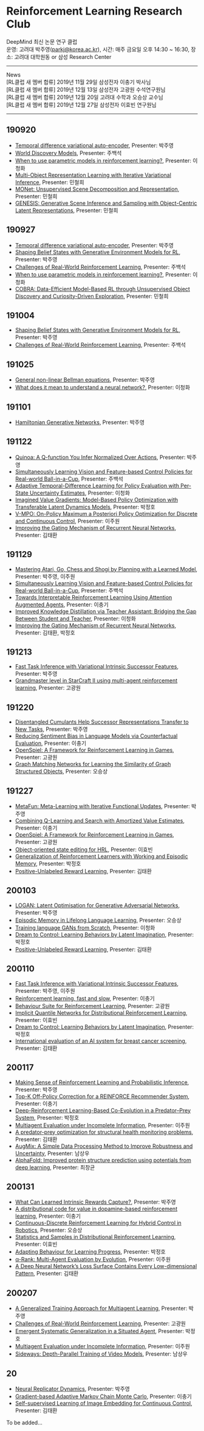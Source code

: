 ﻿# Reinforcement Learning Research Club

DeepMind 최신 논문 연구 클럽  
운영: 고려대 박주영(parkj@korea.ac.kr), 시간: 매주 금요일 오후 14:30 ~ 16:30, 장소: 고려대 대학원동 or 삼성 Research Center  
* * *
News  
[RL클럽 새 멤버 합류] 2019년 11월 29일 삼성전자 이충기 박사님   
[RL클럽 새 멤버 합류] 2019년 12월 13일 삼성전자 고광원 수석연구원님  
[RL클럽 새 멤버 합류] 2019년 12월 20일 고려대 수학과 오승상 교수님  
[RL클럽 새 멤버 합류] 2019년 12월 27일 삼성전자 이효빈 연구원님
* * *
## 190920
* [Temporal difference variational auto-encoder](https://arxiv.org/pdf/1806.03107.pdf), Presenter: 박주영
* [World Discovery Models](https://arxiv.org/pdf/1902.07685.pdf), Presenter: 주백석
* [When to use parametric models in reinforcement learning?](https://arxiv.org/pdf/1906.05243.pdf), Presenter: 이청화
* [Multi-Object Representation Learning with Iterative Variational Inference](http://proceedings.mlr.press/v97/greff19a/greff19a.pdf), Presenter: 민철희
* [MONet: Unsupervised Scene Decomposition and Representation](https://arxiv.org/pdf/1901.11390.pdf), Presenter: 민철희
* [GENESIS: Generative Scene Inference and Sampling with Object-Centric Latent Representations](https://arxiv.org/pdf/1907.13052.pdf), Presenter: 민철희

## 190927
* [Temporal difference variational auto-encoder](https://arxiv.org/pdf/1806.03107.pdf), Presenter: 박주영
* [Shaping Belief States with Generative Environment Models for RL](https://arxiv.org/pdf/1906.09237.pdf), Presenter: 박주영
* [Challenges of Real-World Reinforcement Learning](https://arxiv.org/pdf/1904.12901.pdf), Presenter: 주백석
* [When to use parametric models in reinforcement learning?](https://arxiv.org/pdf/1906.05243.pdf), Presenter: 이청화
* [COBRA: Data-Efficient Model-Based RL through Unsupervised Object Discovery and Curiosity-Driven Exploration](https://arxiv.org/pdf/1905.09275.pdf), Presenter: 민철희

## 191004
* [Shaping Belief States with Generative Environment Models for RL](https://arxiv.org/pdf/1906.09237.pdf), Presenter: 박주영
* [Challenges of Real-World Reinforcement Learning](https://arxiv.org/pdf/1904.12901.pdf), Presenter: 주백석

## 191025
* [General non-linear Bellman equations](https://arxiv.org/pdf/1907.03687v1.pdf), Presenter: 박주영
* [What does it mean to understand a neural network?](https://arxiv.org/pdf/1907.06374.pdf), Presenter: 이청화

## 191101
* [Hamiltonian Generative Networks](https://arxiv.org/pdf/1909.13789.pdf), Presenter: 박주영

## 191122
* [Quinoa: A Q-function You Infer Normalized Over Actions](https://arxiv.org/pdf/1911.01831.pdf), Presenter: 박주영
* [Simultaneously Learning Vision and Feature-based Control Policies for Real-world Ball-in-a-Cup](https://arxiv.org/pdf/1902.04706.pdf), Presenter: 주백석
* [Adaptive Temporal-Difference Learning for Policy Evaluation with Per-State Uncertainty Estimates](https://arxiv.org/pdf/1906.07987.pdf), Presenter: 이청화
* [Imagined Value Gradients: Model-Based Policy Optimization with Transferable Latent Dynamics Models](https://arxiv.org/pdf/1910.04142.pdf), Presenter: 박정호
* [V-MPO: On-Policy Maximum a Posteriori Policy Optimization for Discrete and Continuous Control](https://arxiv.org/pdf/1909.12238.pdf), Presenter: 이주원
* [Improving the Gating Mechanism of Recurrent Neural Networks](https://arxiv.org/pdf/1910.09890.pdf), Presenter: 김태환

## 191129
* [Mastering Atari, Go, Chess and Shogi by Planning with a Learned Model](https://arxiv.org/pdf/1911.08265.pdf), Presenter: 박주영, 이주원
* [Simultaneously Learning Vision and Feature-based Control Policies for Real-world Ball-in-a-Cup](https://arxiv.org/pdf/1902.04706.pdf), Presenter: 주백석
* [Towards Interpretable Reinforcement Learning Using Attention Augmented Agents](https://arxiv.org/pdf/1906.02500v1.pdf), Presenter: 이충기
* [Improved Knowledge Distillation via Teacher Assistant: Bridging the Gap Between Student and Teacher](https://arxiv.org/pdf/1902.03393v1.pdf), Presenter: 이청화
* [Improving the Gating Mechanism of Recurrent Neural Networks](https://arxiv.org/pdf/1910.09890.pdf), Presenter: 김태환, 박정호

## 191213
* [Fast Task Inference with Variational Intrinsic Successor Features](https://arxiv.org/pdf/1906.05030v1.pdf), Presenter: 박주영
* [Grandmaster level in StarCraft II using multi-agent reinforcement learning](https://www.nature.com/articles/s41586-019-1724-z), Presenter: 고광원

## 191220
* [Disentangled Cumulants Help Successor Representations Transfer to New Tasks](https://arxiv.org/pdf/1911.10866.pdf), Presenter: 박주영
* [Reducing Sentiment Bias in Language Models via Counterfactual Evaluation](https://arxiv.org/pdf/1911.03064.pdf), Presenter: 이충기 
* [OpenSpiel: A Framework for Reinforcement Learning in Games](https://arxiv.org/pdf/1908.09453v2.pdf), Presenter: 고광원
* [Graph Matching Networks for Learning the Similarity of Graph Structured Objects](https://arxiv.org/pdf/1904.12787.pdf), Presenter: 오승상

## 191227
* [MetaFun: Meta-Learning with Iterative Functional Updates](https://arxiv.org/pdf/1912.02738.pdf), Presenter: 박주영
* [Combining Q-Learning and Search with Amortized Value Estimates](https://arxiv.org/pdf/1912.02807.pdf), Presenter: 이충기 
* [OpenSpiel: A Framework for Reinforcement Learning in Games](https://arxiv.org/pdf/1908.09453v2.pdf), Presenter: 고광원
* [Object-oriented state editing for HRL](https://arxiv.org/pdf/1910.14361.pdf), Presenter: 이효빈
* [Generalization of Reinforcement Learners with Working and Episodic Memory](https://arxiv.org/pdf/1910.13406.pdf), Presenter: 박정호
* [Positive-Unlabeled Reward Learning](https://arxiv.org/pdf/1911.00459.pdf), Presenter: 김태환

## 200103
* [LOGAN: Latent Optimisation for Generative Adversarial Networks](https://arxiv.org/pdf/1912.00953.pdf), Presenter: 박주영  
* [Episodic Memory in Lifelong Language Learning](https://arxiv.org/pdf/1906.01076v1.pdf), Presenter: 오승상  
* [Training language GANs from Scratch](https://arxiv.org/pdf/1905.09922v1.pdf), Presenter: 이청화  
* [Dream to Control: Learning Behaviors by Latent Imagination](https://arxiv.org/pdf/1912.01603.pdf), Presenter: 박정호  
* [Positive-Unlabeled Reward Learning](https://arxiv.org/pdf/1911.00459.pdf), Presenter: 김태환  

## 200110
* [Fast Task Inference with Variational Intrinsic Successor Features](https://arxiv.org/pdf/1906.05030v1.pdf), Presenter: 박주영, 이주원
* [Reinforcement learning, fast and slow](https://www.cell.com/action/showPdf?pii=S1364-6613%2819%2930061-0), Presenter: 이충기
* [Behaviour Suite for Reinforcement Learning](https://arxiv.org/pdf/1908.03568.pdf), Presenter: 고광원
* [Implicit Quantile Networks for Distributional Reinforcement Learning](https://arxiv.org/pdf/1806.06923.pdf), Presenter: 이효빈  
* [Dream to Control: Learning Behaviors by Latent Imagination](https://arxiv.org/pdf/1912.01603.pdf), Presenter: 박정호  
* [International evaluation of an AI system for breast cancer screening](https://www.nature.com/articles/s41586-019-1799-6), Presenter: 김태환  

## 200117
* [Making Sense of Reinforcement Learning and Probabilistic Inference](https://arxiv.org/pdf/2001.00805.pdf), Presenter: 박주영  
* [Top-K Off-Policy Correction for a REINFORCE Recommender System](https://arxiv.org/pdf/1812.02353.pdf), Presenter: 이충기  
* [Deep-Reinforcement Learning-Based Co-Evolution in a Predator–Prey System](https://www.mdpi.com/1099-4300/21/8/773), Presenter: 박정호  
* [Multiagent Evaluation under Incomplete Information](https://arxiv.org/pdf/1909.09849.pdf), Presenter: 이주원  
* [A predator-prey optimization for structural health monitoring problems](https://www.matec-conferences.org/articles/matecconf/abs/2019/30/matecconf_incer2019_01004/matecconf_incer2019_01004.html), Presenter: 김태환  
* [AugMix: A Simple Data Processing Method to Improve Robustness and Uncertainty](https://arxiv.org/pdf/1912.02781.pdf), Presenter: 남상우  
* [AlphaFold: Improved protein structure prediction using potentials from deep learning](https://www.nature.com/articles/s41586-019-1923-7), Presenter: 최창균  

## 200131  
* [What Can Learned Intrinsic Rewards Capture?](https://arxiv.org/pdf/1912.05500.pdf), Presenter: 박주영  
* [A distributional code for value in dopamine-based reinforcement learning](https://www.nature.com/articles/s41586-019-1924-6), Presenter: 이충기  
* [Continuous-Discrete Reinforcement Learning for Hybrid Control in Robotics](https://arxiv.org/pdf/2001.00449.pdf), Presenter: 오승상 
* [Statistics and Samples in Distributional Reinforcement Learning](https://arxiv.org/pdf/1902.08102.pdf), Presenter: 이효빈  
* [Adapting Behaviour for Learning Progress](https://arxiv.org/pdf/1912.06910.pdf), Presenter: 박정호 
* [α-Rank: Multi-Agent Evaluation by Evolution](https://www.nature.com/articles/s41598-019-45619-9), Presenter: 이주원  
* [A Deep Neural Network’s Loss Surface Contains Every Low-dimensional Pattern](https://arxiv.org/pdf/1912.07559.pdf), Presenter: 김태환  

## 200207  
* [A Generalized Training Approach for Multiagent Learning](https://arxiv.org/pdf/1909.12823v1.pdf), Presenter: 박주영  
* [Challenges of Real-World Reinforcement Learning](https://arxiv.org/pdf/1904.12901v1.pdf), Presenter: 고광원  
* [Emergent Systematic Generalization in a Situated Agent](https://arxiv.org/pdf/1910.00571.pdf), Presenter: 박정호  
* [Multiagent Evaluation under Incomplete Information](https://arxiv.org/pdf/1909.09849.pdf), Presenter: 이주원  
* [Sideways: Depth-Parallel Training of Video Models](https://arxiv.org/pdf/2001.06232.pdf), Presenter: 남상우 

## 20  
* [Neural Replicator Dynamics](https://arxiv.org/pdf/1906.00190v1.pdf), Presenter: 박주영  
* [Gradient-based Adaptive Markov Chain Monte Carlo](https://arxiv.org/pdf/1911.01373.pdf), Presenter: 이충기  
* [Self-supervised Learning of Image Embedding for Continuous Control](https://arxiv.org/pdf/1901.00943v1.pdf), Presenter: 김태환  
<!--
## 20  
* [](), Presenter: 박주영  
* [](), Presenter: 이충기  
* [](), Presenter: 고광원  
* [](), Presenter: 오승상  
* [](), Presenter: 이효빈  
* [](), Presenter: 박정호  
* [](), Presenter: 이주원  
* [](), Presenter: 김태환  
* [](), Presenter: 남상우  
* [](), Presenter: 최창균  
-->

To be added...
